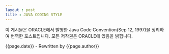 ```yaml
---
layout : post
title : JAVA CODING STYLE
---
```


<p>이 게시물은 ORACLE에서 발행한 Java Code Convention(Sep 12, 1997)을 정리하여 번역한 포스트입니다. 모든 저작권은 ORACLE에 있음을 밝힙니다. </p>
<p>{{page.date}} - Rewritten by {{page.author}}</p>